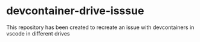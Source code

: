# devcontainer-drive-isssue
This repository has been created to recreate an issue with devcontainers in vscode in different drives
